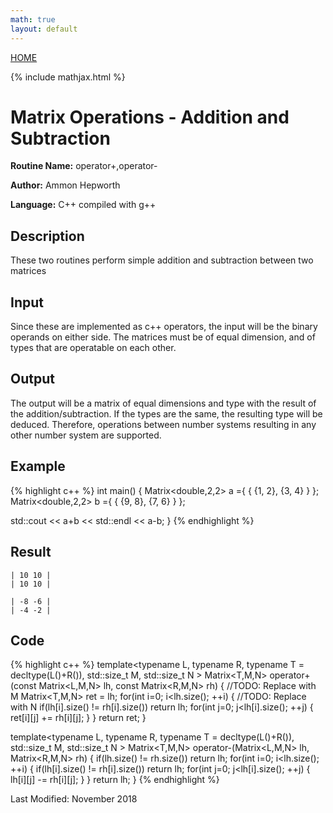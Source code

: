 ```yaml
---
math: true
layout: default
---
```

<a href="https://ammonhepworth.github.io/MATH4610/index">HOME</a>

{% include mathjax.html %}

#  Matrix Operations - Addition and Subtraction

**Routine Name:** operator+,operator-

**Author:** Ammon Hepworth

**Language:** C++ compiled with g++


## Description

These two routines perform simple addition and subtraction between two matrices

## Input

Since these are implemented as c++ operators, the input will be the binary operands on either side. The matrices must be of equal dimension, and of types that are operatable on each other.

## Output

The output will be a matrix of equal dimensions and type with the result of the addition/subtraction. If the types are the same, the resulting type will be deduced. Therefore, operations between number systems resulting in any other number system are supported.

## Example

{% highlight c++ %}
int main() 
{
  Matrix<double,2,2> a ={ { {1, 2},
                            {3, 4} } };
  Matrix<double,2,2> b ={ { {9, 8},
                            {7, 6} } };

  std::cout << a+b << std::endl << a-b;
}
{% endhighlight %}

## Result
```
| 10 10 |
| 10 10 |

| -8 -6 |
| -4 -2 |
```

## Code

{% highlight c++ %}
template<typename L, typename R, typename T = decltype(L()+R()), std::size_t M, std::size_t N >
Matrix<T,M,N> operator+(const Matrix<L,M,N> lh, const Matrix<R,M,N> rh)
{
	//TODO: Replace with M
  Matrix<T,M,N> ret = lh;
	for(int i=0; i<lh.size(); ++i)
	{
		//TODO: Replace with N
		if(lh[i].size() != rh[i].size()) return lh;
		for(int j=0; j<lh[i].size(); ++j)
		{
			ret[i][j] += rh[i][j];
		}
	}
	return ret;
}

template<typename L, typename R, typename T = decltype(L()+R()), std::size_t M, std::size_t N >
Matrix<T,M,N> operator-(Matrix<L,M,N> lh, Matrix<R,M,N> rh)
{
	if(lh.size() != rh.size()) return lh;
	for(int i=0; i<lh.size(); ++i)
	{
		if(lh[i].size() != rh[i].size()) return lh;
		for(int j=0; j<lh[i].size(); ++j)
		{
			lh[i][j] -= rh[i][j];
		}
	}
	return lh;
}
{% endhighlight %}

Last Modified: November 2018
